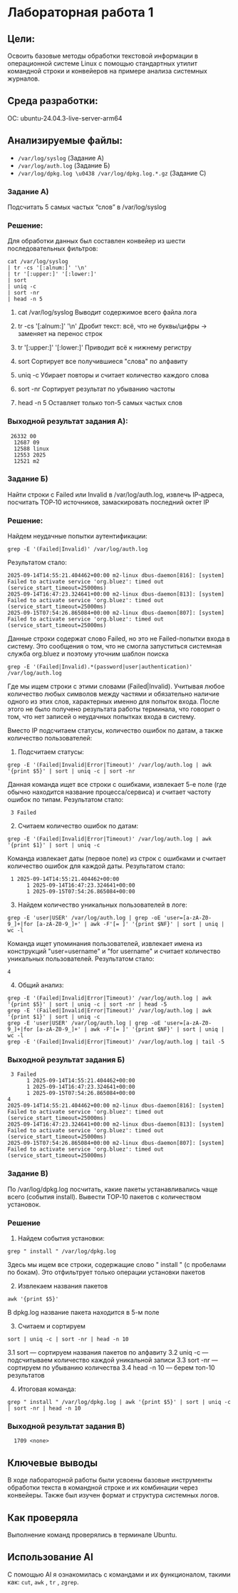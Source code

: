 # Лабораторная работа 1
## Цели:
Освоить базовые методы обработки текстовой информации в операционной системе Linux с помощью стандартных утилит командной строки и конвейеров на примере анализа системных журналов.
## Среда разработки:
ОС:
ubuntu-24.04.3-live-server-arm64

## Анализируемые файлы:
- `/var/log/syslog` (Задание А)
- `/var/log/auth.log` (Задание Б)
- `/var/log/dpkg.log \u0438 /var/log/dpkg.log.*.gz` (Задание С)

### Задание А)
Подсчитать 5 самых частых “слов” в /var/log/syslog

### Решение:
Для обработки данных был составлен конвейер из шести последовательных фильтров:

``` 
cat /var/log/syslog 
| tr -cs '[:alnum:]' '\n' 
| tr '[:upper:]' '[:lower:]' 
| sort 
| uniq -c 
| sort -nr 
| head -n 5 
```

  1.  cat /var/log/syslog 
    Выводит содержимое всего файла лога

  2.  tr -cs '[:alnum:]' '\n' 
    Дробит текст: всё, что не буквы/цифры → заменяет на перенос строк

  3.  tr '[:upper:]' '[:lower:]'
    Приводит всё к нижнему регистру

  4.  sort
    Сортирует все получившиеся "слова" по алфавиту

  5.  uniq -c
    Убирает повторы и считает количество каждого слова

  6.  sort -nr
    Сортирует результат по убыванию частоты

  7.  head -n 5
    Оставляет только топ-5 самых частых слов

### Выходной результат задания А):
```
 26332 00
  12687 09
  12588 linux
  12553 2025
  12521 m2
```
### Задание Б)
Найти строки с Failed или Invalid в /var/log/auth.log, извлечь IP‑адреса, посчитать TOP‑10 источников, замаскировать последний октет IP

### Решение:
Найдем неудачные попытки аутентификации:
```
grep -E '(Failed|Invalid)' /var/log/auth.log
```
Результатом стало:
```
2025-09-14T14:55:21.404462+00:00 m2-linux dbus-daemon[816]: [system] Failed to activate service 'org.bluez': timed out (service_start_timeout=25000ms)
2025-09-14T16:47:23.324641+00:00 m2-linux dbus-daemon[813]: [system] Failed to activate service 'org.bluez': timed out (service_start_timeout=25000ms)
2025-09-15T07:54:26.865084+00:00 m2-linux dbus-daemon[807]: [system] Failed to activate service 'org.bluez': timed out (service_start_timeout=25000ms)
```
Данные строки содержат слово Failed, но это не Failed-попытки входа в систему. Это сообщения о том, что не смогла запуститься системная служба org.bluez и поэтому уточним шаблон поиска
```
grep -E '(Failed|Invalid).*(password|user|authentication)' /var/log/auth.log
```
Где мы ищем строки с этими словами (Failed|Invalid). Учитывая любое количество любых символов между частями и обязательно наличие одного из этих слов, характерных именно для попыток входа.
После этого не было получено результата работы терминала, что говорит о том, что нет записей о неудачных попытках входа в систему.

Вместо IP подсчитаем статусы, количество ошибок по датам, а также количеcтво пользователей:
1. Подсчитаем статусы:
```
grep -E '(Failed|Invalid|Error|Timeout)' /var/log/auth.log | awk '{print $5}' | sort | uniq -c | sort -nr
```
Данная команда ищет все строки с ошибками, извлекает 5-е поле (где обычно находится название процесса/сервиса) и считает частоту ошибок по типам.
Результатом стало:
```
 3 Failed
```
2. Считаем количество ошибок по датам:
```
grep -E '(Failed|Invalid|Error|Timeout)' /var/log/auth.log | awk '{print $1}' | sort | uniq -c
```
Команда извлекает даты (первое поле) из строк с ошибками и считает количество ошибок для каждой даты.
Результатом стало:
```
 1 2025-09-14T14:55:21.404462+00:00
      1 2025-09-14T16:47:23.324641+00:00
      1 2025-09-15T07:54:26.865084+00:00
```
3. Найдем количество уникальных пользователей в логе:
```
grep -E 'user|USER' /var/log/auth.log | grep -oE 'user=[a-zA-Z0-9_]+|for [a-zA-Z0-9_]+' | awk -F'[= ]' '{print $NF}' | sort | uniq | wc -l
```
Команда ищет упоминания пользователей, извлекает имена из конструкций "user=username" и "for username" и считает количество уникальных пользователей.
Результатом стало:
```
4
```
4. Общий анализ:
```
grep -E '(Failed|Invalid|Error|Timeout)' /var/log/auth.log | awk '{print $5}' | sort | uniq -c | sort -nr | head -5
grep -E '(Failed|Invalid|Error|Timeout)' /var/log/auth.log | awk '{print $1}' | sort | uniq -c
grep -E 'user|USER' /var/log/auth.log | grep -oE 'user=[a-zA-Z0-9_]+|for [a-zA-Z0-9_]+' | awk -F'[= ]' '{print $NF}' | sort | uniq | wc -l
grep -E '(Failed|Invalid|Error|Timeout)' /var/log/auth.log | tail -5
```
### Выходной результат задания Б)
```
 3 Failed
      1 2025-09-14T14:55:21.404462+00:00
      1 2025-09-14T16:47:23.324641+00:00
      1 2025-09-15T07:54:26.865084+00:00
4
2025-09-14T14:55:21.404462+00:00 m2-linux dbus-daemon[816]: [system] Failed to activate service 'org.bluez': timed out (service_start_timeout=25000ms)
2025-09-14T16:47:23.324641+00:00 m2-linux dbus-daemon[813]: [system] Failed to activate service 'org.bluez': timed out (service_start_timeout=25000ms)
2025-09-15T07:54:26.865084+00:00 m2-linux dbus-daemon[807]: [system] Failed to activate service 'org.bluez': timed out (service_start_timeout=25000ms)

```
### Задание В)
По /var/log/dpkg.log посчитать, какие пакеты устанавливались чаще всего (события install). Вывести TOP‑10 пакетов с количеством установок.

### Решение
1. Найдем события установки:
```
grep " install " /var/log/dpkg.log
```
Здесь мы ищем все строки, содержащие слово " install " (с пробелами по бокам). Это отфильтрует только операции установки пакетов

2. Извлекаем названия пакетов
```
awk '{print $5}'
```
В dpkg.log название пакета находится в 5-м поле

3. Считаем и сортируем
```
sort | uniq -c | sort -nr | head -n 10
```
   3.1 sort — сортируем названия пакетов по алфавиту
   3.2 uniq -c — подсчитываем количество каждой уникальной записи
   3.3 sort -nr — сортируем по убыванию количества
   3.4 head -n 10 — берем топ-10 результатов

4. Итоговая команда:
```
grep " install " /var/log/dpkg.log | awk '{print $5}' | sort | uniq -c | sort -nr | head -n 10
```

### Выходной результат задания В)
```
  1709 <none>
```
## Ключевые выводы
В ходе лабораторной работы были усвоены базовые инструменты обработки текста в командной строке и их комбинации через конвейеры. Также был изучен формат и структура системных логов.

## Как проверяла

Выполнение команд проверялись в терминале Ubuntu.

## Использование AI

С помощью AI я ознакомилась с командами и их функционалом, такими как: `cut`, `awk` , `tr` , `zgrep`. 



